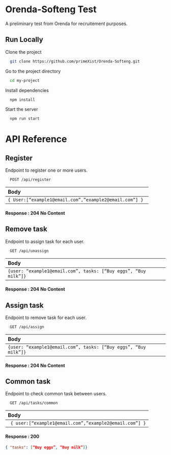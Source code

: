 # Orenda-Softeng Test

A preliminary test from Orenda for recruitement purposes.

## Run Locally

Clone the project

```bash
  git clone https://github.com/primeXist/Orenda-Softeng.git
```

Go to the project directory

```bash
  cd my-project
```

Install dependencies

```bash
  npm install
```

Start the server

```bash
  npm run start
```

# API Reference

## Register

Endpoint to register one or more users.

```http
  POST /api/register
```

| Body                                                    |
| :------------------------------------------------------ |
| `{ User:[“example1@email.com”,”example2@email.com”] } ` |

#### Response : **204** No Content

## Remove task

Endpoint to assign task for each user.

```http
  GET /api/unassign
```

| Body                                                            |
| :-------------------------------------------------------------- |
| `{user: “example1@email.com”, tasks: [“Buy eggs”, “Buy milk”]}` |

#### Response : **204** No Content

## Assign task

Endpoint to remove task for each user.

```http
  GET /api/assign
```

| Body                                                            |
| :-------------------------------------------------------------- |
| `{user: “example1@email.com”, tasks: [“Buy eggs”, “Buy milk”]}` |

#### Response : **204** No Content

## Common task

Endpoint to check common task between users.

```http
  GET /api/tasks/common
```

| Body                                                    |
| :------------------------------------------------------ |
| ` { user:[“example1@email.com”,”example2@email.com”] }` |

#### Response : **200**

```json
{ "tasks": [“Buy eggs”, “Buy milk”]}
```
